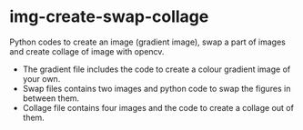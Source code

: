 # img-create-swap-collage
Python codes to create an image (gradient image), swap a part of images and create collage of image with opencv.
* The gradient file includes the code to create a colour gradient image of your own.
* Swap files contains two images and python code to swap the figures in between them.
* Collage file contains four images and the code to create a collage out of them.
